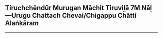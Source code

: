 ## Tiruchchêndūr Murugan Māchit Tiruviḽā 7M Nāḻ—Urugu Chattach Chevai/Chigappu Chātti Alaṅkāram


---
